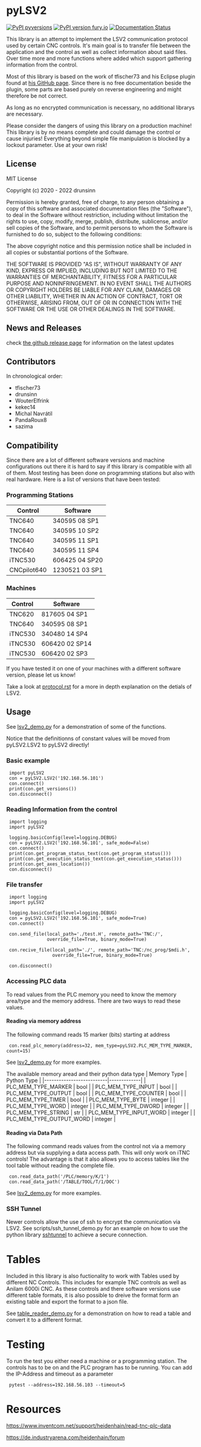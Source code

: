 # pyLSV2

[![PyPI pyversions](https://img.shields.io/pypi/pyversions/pyLSV2.svg)](https://pypi.python.org/pypi/pyLSV2/)
[![PyPI version fury.io](https://badge.fury.io/py/pyLSV2.svg)](https://pypi.python.org/pypi/pyLSV2/)
[![Documentation Status](https://readthedocs.org/projects/pylsv2/badge/?version=latest)](https://pylsv2.readthedocs.io/en/latest/?badge=latest)


 This library is an attempt to implement the LSV2 communication protocol used by certain
 CNC controls. It's main goal is to transfer file between the application and the control as well
 as collect information about said files. Over time more and more functions where added which
 support gathering information from the control.

 Most of this library is based on the work of tfischer73 and his Eclipse plugin found at [his GitHub page](https://github.com/tfischer73/Eclipse-Plugin-Heidenhain). Since there is no free  documentation beside the plugin, some parts are based purely on reverse engineering and might therefore be not correct.

 As long as no encrypted communication is necessary, no additional librarys are necessary.
 
 Please consider the dangers of using this library on a production machine! This library is by no means complete and could damage the control or cause injuries! Everything beyond simple file manipulation is blocked by a lockout parameter. Use at your own risk!

## License
 MIT License

 Copyright (c) 2020 - 2022 drunsinn

 Permission is hereby granted, free of charge, to any person obtaining a copy
 of this software and associated documentation files (the "Software"), to deal
 in the Software without restriction, including without limitation the rights
 to use, copy, modify, merge, publish, distribute, sublicense, and/or sell
 copies of the Software, and to permit persons to whom the Software is
 furnished to do so, subject to the following conditions:

 The above copyright notice and this permission notice shall be included in all
 copies or substantial portions of the Software.

 THE SOFTWARE IS PROVIDED "AS IS", WITHOUT WARRANTY OF ANY KIND, EXPRESS OR
 IMPLIED, INCLUDING BUT NOT LIMITED TO THE WARRANTIES OF MERCHANTABILITY,
 FITNESS FOR A PARTICULAR PURPOSE AND NONINFRINGEMENT. IN NO EVENT SHALL THE
 AUTHORS OR COPYRIGHT HOLDERS BE LIABLE FOR ANY CLAIM, DAMAGES OR OTHER
 LIABILITY, WHETHER IN AN ACTION OF CONTRACT, TORT OR OTHERWISE, ARISING FROM,
 OUT OF OR IN CONNECTION WITH THE SOFTWARE OR THE USE OR OTHER DEALINGS IN THE
 SOFTWARE.

## News and Releases
check [the github release page](https://github.com/drunsinn/pyLSV2/releases) for information on the latest updates

## Contributors
In chronological order:
- tfischer73
- drunsinn
- WouterElfrink
- kekec14
- Michal Navrátil
- PandaRoux8
- sazima

## Compatibility
Since there are a lot of different software versions and machine configurations out there 
it is hard to say if this library is compatible with all of them. Most testing has been done 
on programming stations but also with real hardware. Here is a list of versions that have
been tested:

### Programming Stations
| Control     | Software       |
|-------------|----------------|
| TNC640      | 340595 08 SP1  |
| TNC640      | 340595 10 SP2  |
| TNC640      | 340595 11 SP1  |
| TNC640      | 340595 11 SP4  |
| iTNC530     | 606425 04 SP20 |
| CNCpilot640 | 1230521 03 SP1 |

### Machines
| Control     | Software       |
|-------------|----------------|
| TNC620      | 817605 04 SP1  |
| TNC640      | 340595 08 SP1  |
| iTNC530     | 340480 14 SP4  |
| iTNC530     | 606420 02 SP14 |
| iTNC530     | 606420 02 SP3  |

If you have tested it on one of your machines with a different software version, please let us know!

Take a look at [protocol.rst](https://github.com/drunsinn/pyLSV2/blob/c0631b7cfbe033ce2727ea07fe5202e967e086c9/docs/protocol.rst) for a more in depth explanation on the detials of LSV2.

## Usage
See [lsv2_demo.py](https://github.com/drunsinn/pyLSV2/blob/c85d1dc64ce7c5f7e2941d0f558a22a6c702798f/scripts/lsv2_demo.py) for a demonstration of some of the functions.

Notice that the definitionns of constant values will be moved from pyLSV2.LSV2 to pyLSV2 directly!

### Basic example
```
 import pyLSV2
 con = pyLSV2.LSV2('192.168.56.101')
 con.connect()
 print(con.get_versions())
 con.disconnect()
```

### Reading Information from the control
```
 import logging
 import pyLSV2
 
 logging.basicConfig(level=logging.DEBUG)
 con = pyLSV2.LSV2('192.168.56.101', safe_mode=False)
 con.connect()
 print(con.get_program_status_text(con.get_program_status()))
 print(con.get_execution_status_text(con.get_execution_status()))
 print(con.get_axes_location())
 con.disconnect()
```

### File transfer
```
 import logging
 import pyLSV2
 
 logging.basicConfig(level=logging.DEBUG)
 con = pyLSV2.LSV2('192.168.56.101', safe_mode=True)
 con.connect()

 con.send_file(local_path='./test.H', remote_path='TNC:/',
               override_file=True, binary_mode=True)

 con.recive_file(local_path='./', remote_path='TNC:/nc_prog/$mdi.h',
                 override_file=True, binary_mode=True)

 con.disconnect()
```

### Accessing PLC data
 To read values from the PLC memory you need to know the memory area/type and the memory address. There are two ways to read these values.
 
#### Reading via memory address
 The following command reads 15 marker (bits) starting at address

```
 con.read_plc_memory(address=32, mem_type=pyLSV2.PLC_MEM_TYPE_MARKER, count=15)
```
 See [lsv2_demo.py](https://github.com/drunsinn/pyLSV2/blob/c85d1dc64ce7c5f7e2941d0f558a22a6c702798f/scripts/lsv2_demo.py) for more examples.

 The available memory aread and their python data type
| Memory Type              | Python Type |
|--------------------------|-------------|
| PLC_MEM_TYPE_MARKER      | bool        |
| PLC_MEM_TYPE_INPUT       | bool        |
| PLC_MEM_TYPE_OUTPUT      | bool        |
| PLC_MEM_TYPE_COUNTER     | bool        |
| PLC_MEM_TYPE_TIMER       | bool        |
| PLC_MEM_TYPE_BYTE        | integer     |
| PLC_MEM_TYPE_WORD        | integer     |
| PLC_MEM_TYPE_DWORD       | integer     |
| PLC_MEM_TYPE_STRING      | str         |
| PLC_MEM_TYPE_INPUT_WORD  | integer     |
| PLC_MEM_TYPE_OUTPUT_WORD | integer     |

#### Reading via Data Path
 The following command reads values from the control not via a memory address but via supplying a data access path. This will only work on iTNC controls!
 The advantage is that it also allows you to access tables like the tool table without reading the complete file.

```
 con.read_data_path('/PLC/memory/K/1')
 con.read_data_path('/TABLE/TOOL/T/1/DOC')
```
 
 See [lsv2_demo.py](https://github.com/drunsinn/pyLSV2/blob/c85d1dc64ce7c5f7e2941d0f558a22a6c702798f/scripts/lsv2_demo.py) for more examples.

### SSH Tunnel
Newer controls allow the use of ssh to encrypt the communication via LSV2. See scripts/ssh_tunnel_demo.py for an example on how to use the python library [sshtunnel](https://github.com/pahaz/sshtunnel) to achieve a secure connection.

# Tables
Included in this library is also fuctionality to work with Tables used by different NC Controls. This includes for example TNC controls as well as Anilam 6000i CNC. As these controls and there software versions use different table formats, it is also possible to dreive the format form an existing table and export the format to a json file.

 See [table_reader_demo.py](https://github.com/drunsinn/pyLSV2/blob/31b9d867c28bb34c7b9e0cfc80270d4277b2079a/scripts/table_reader_demo.py) for a demonstration on how to read a table and convert it to a different format.

# Testing
 To run the test you either need a machine or a programming station. The controls has to be on and the 
 PLC program has to be running. You can add the IP-Address and timeout as a parameter
```
 pytest --address=192.168.56.103 --timeout=5
```

# Resources
https://www.inventcom.net/support/heidenhain/read-tnc-plc-data

https://de.industryarena.com/heidenhain/forum
